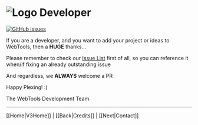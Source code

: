 # ![Logo](https://github.com/ukdtom/WebTools.bundle/blob/master/Wiki/WebTools/Logos/WebTools-48x48.png) Developer

[![GitHub issues](https://img.shields.io/github/issues/ukdtom/WebTools.bundle.svg?style=flat)](https://github.com/ukdtom/WebTools.bundle/issues)

If you are a developer, and you want to add your project or ideas to WebTools, then a **HUGE** thanks...

Please remember to check our [Issue List](https://github.com/ukdtom/WebTools.bundle/issues) first of all, so you can reference it when/if fixing an already outstanding issue

And regardless, we **ALWAYS** welcome a PR

Happy Plexing! :)

The WebTools Development Team

***

[[Home|V3Home]] | [[Back|Credits]] | [[Next|Contact]]